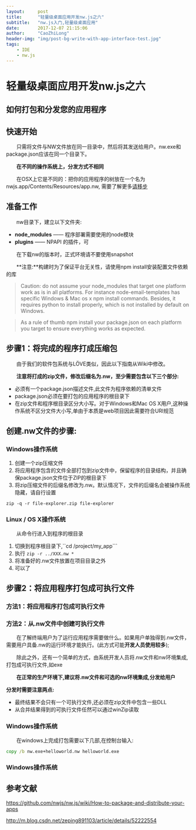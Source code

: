 ```yaml
---
layout:     post
title:      "轻量级桌面应用开发nw.js之六"
subtitle:   "nw.js入门,轻量级桌面应用"
date:       2017-12-07 21:15:06
author:     "CaoZhiLong"
header-img: "img/post-bg-write-with-app-interface-test.jpg"
tags:
    - IDE
    - nw.js
---
```


#  轻量级桌面应用开发nw.js之六 

## 如何打包和分发您的应用程序

## 快速开始

&emsp;&emsp;只需将文件与NW文件放在同一目录中，然后将其发送给用户。nw.exe和package.json应该在同一个目录下。

&emsp;&emsp;**在不同的操作系统上，分发方式不相同**

&emsp;&emsp;在OSX上它是不同的：把你的应用程序的树放在一个名为nwjs.app/Contents/Resources/app.nw, 需要了解更多[请移步](https://github.com/nwjs/nw.js/wiki/How-to-package-and-distribute-your-apps)


## 准备工作

&emsp;&emsp;nw目录下，建立以下文件夹:

- **node_modules** —— 程序部署需要使用的node模块
- **plugins** —— NPAPI 的插件，可

&emsp;&emsp;在下载nw的版本时，正式环境请不要使用snapshot



&emsp;&emsp;**注意:**构建时为了保证平台无关性，请使用npm install安装配置文件依赖的库

> Caution: do not assume your node_modules that target one platform work as is in all platforms. For instance node-email-templates has specific Windows & Mac os x npm install commands. Besides, it requires python to install properly, which is not installed by default on Windows.

> As a rule of thumb npm install your package.json on each platform you target to ensure everything works as expected.

## 步骤1：将完成的程序打成压缩包

&emsp;&emsp;由于我们的软件包系统与LÖVE类似，因此以下指南从Wiki中修改。

&emsp;&emsp;**注意将打成的zip文件，修改后缀名为.nw，至少需要包含以下三个部分:**

-  必须有一个package.json描述文件,此文件为程序依赖的清单文件
-  package.json必须在要打包的应用程序的根目录下
-  在zip文件和程序根目录区分大小写。对于Windows和Mac OS X用户,这种操作系统不区分文件大小写,单由于本质是web项目因此需要符合URI规范

## **创建.nw文件的步骤:**

### Windows操作系统

1. 创建一个zip压缩文件
2. 将应用程序包含的文件全部打包到zip文件中，保留程序的目录结构，并且确保package.json文件位于ZIP的根目录下
3. 将zip压缩文件的后缀名修改为.nw。默认情况下，文件的后缀名会被操作系统隐藏，请自行设置

```shell
zip -q -r file-explorer.zip file-explorer
```
### Linux / OS X操作系统

&emsp;&emsp;从命令行进入到程序的根目录

1. 切换到程序根目录下,``cd /project/my_app```
2. 执行 ```zip -r ../XXX.nw *```
3. 将准备好的.nw文件放置在项目目录之外
4. 可以了

## 步骤2：将应用程序打包成可执行文件


### 方法1：将应用程序打包成可执行文件

### 方法2：从.nw文件中创建可执行文件

&emsp;&emsp;在了解终端用户为了运行应用程序需要做什么。如果用户单独得到.nw文件，需要用户具备.nw的运行环境才能执行。(此方式可能**开发人员使用较多**);

&emsp;&emsp;除此之外，还有一个简单的方式，由系统开发人员将.nw文件和nw环境集成,打包成可执行文件,如exe

&emsp;&emsp;**在正常的生产环境下,建议将.nw文件和可选的nw环境集成,分发给用户**

**分发时需要注意两点:**

-  最终结果不会只有一个可执行文件,还必须在zip文件中包含一些DLL
-  从合并结果得到的可执行文件任然可以通过winZip读取

### Windows操作系统

&emsp;&emsp;在windows上完成打包需要以下几部,在控制台输入:

```cmd
copy /b nw.exe+helloworld.nw helloworld.exe
```


### Windows操作系统



## 参考文献

https://github.com/nwjs/nw.js/wiki/How-to-package-and-distribute-your-apps

http://m.blog.csdn.net/zeping891103/article/details/52222554